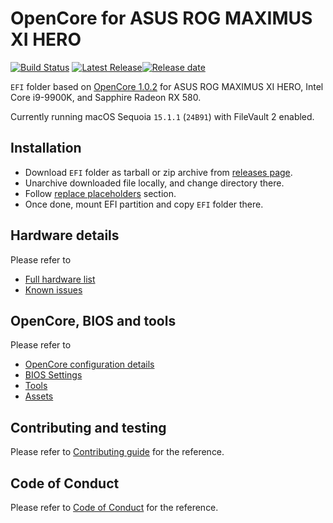 # OpenCore for ASUS ROG MAXIMUS XI HERO

[![Build Status](https://github.com/vovinacci/OpenCore-ASUS-ROG-MAXIMUS-XI-HERO/workflows/test/badge.svg)](https://github.com/vovinacci/OpenCore-ASUS-ROG-MAXIMUS-XI-HERO/actions?query=workflow%3Atest++branch%3Amaster+) [![Latest Release](https://img.shields.io/github/v/release/vovinacci/OpenCore-ASUS-ROG-MAXIMUS-XI-HERO)](https://github.com/vovinacci/OpenCore-ASUS-ROG-MAXIMUS-XI-HERO/releases)[![Release date](https://img.shields.io/github/release-date/vovinacci/OpenCore-ASUS-ROG-MAXIMUS-XI-HERO.svg?label=)](https://github.com/vovinacci/OpenCore-ASUS-ROG-MAXIMUS-XI-HERO/releases)

`EFI` folder based on [OpenCore 1.0.2](https://github.com/acidanthera/OpenCorePkg/releases/tag/1.0.2) for ASUS ROG MAXIMUS XI HERO, Intel Core i9-9900K, and
Sapphire Radeon RX 580.

Currently running macOS Sequoia `15.1.1` (`24B91`) with FileVault 2 enabled.

## Installation

- Download `EFI` folder as tarball or zip archive from [releases page](https://github.com/vovinacci/OpenCore-ASUS-ROG-MAXIMUS-XI-HERO/releases).
- Unarchive downloaded file locally, and change directory there.
- Follow [replace placeholders](docs/contributing.md#replace-placeholders) section.
- Once done, mount EFI partition and copy `EFI` folder there.

## Hardware details

Please refer to

- [Full hardware list](docs/hardware.md)
- [Known issues](docs/known-issues.md)

## OpenCore, BIOS and tools

Please refer to

- [OpenCore configuration details](docs/opencore.md)
- [BIOS Settings](docs/bios.md)
- [Tools](tools/README.md)
- [Assets](assets/README.md)

## Contributing and testing

Please refer to [Contributing guide](docs/contributing.md) for the reference.

## Code of Conduct

Please refer to [Code of Conduct](CODE_OF_CONDUCT.md) for the reference.
